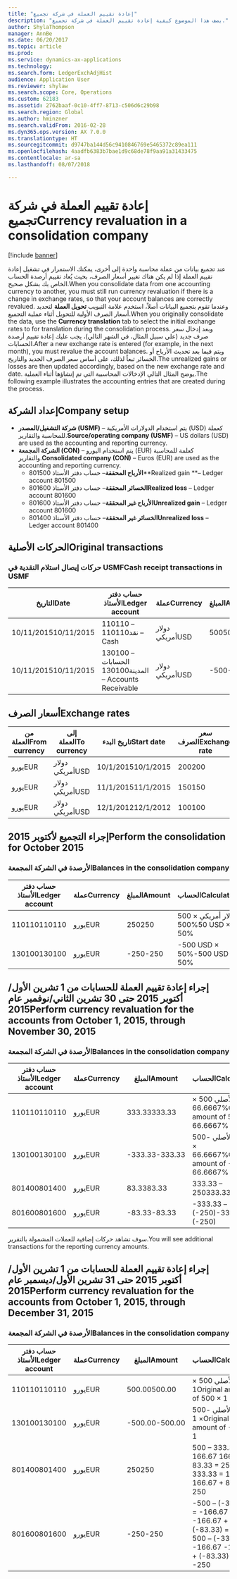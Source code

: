 ```yaml
---
title: "إعادة تقييم العملة في شركة تجميع"
description: "يصف هذا الموضوع كيفية إعادة تقييم العملة في شركة تجميع."
author: ShylaThompson
manager: AnnBe
ms.date: 06/20/2017
ms.topic: article
ms.prod: 
ms.service: dynamics-ax-applications
ms.technology: 
ms.search.form: LedgerExchAdjHist
audience: Application User
ms.reviewer: shylaw
ms.search.scope: Core, Operations
ms.custom: 62183
ms.assetid: 2762baaf-0c10-4ff7-8713-c506d6c29b98
ms.search.region: Global
ms.author: hminzner
ms.search.validFrom: 2016-02-28
ms.dyn365.ops.version: AX 7.0.0
ms.translationtype: HT
ms.sourcegitcommit: d9747ba144d56c9410846769e5465372c89ea111
ms.openlocfilehash: 4aadfb6383b7bae1d9c68de78f9aa91a31433475
ms.contentlocale: ar-sa
ms.lasthandoff: 08/07/2018

---
```


# <a name="currency-revaluation-in-a-consolidation-company"></a><span data-ttu-id="a97bf-103">إعادة تقييم العملة في شركة تجميع</span><span class="sxs-lookup"><span data-stu-id="a97bf-103">Currency revaluation in a consolidation company</span></span>

[!include [banner](../includes/banner.md)]

<span data-ttu-id="a97bf-104">عند تجميع بيانات من عملة محاسبة واحدة إلى أخرى، يمكنك الاستمرار في تشغيل إعادة تقييم العملة إذا لم يكن هناك تغيير أسعار الصرف، بحيث يُعاد تقييم أرصدة الحساب الخاص بك بشكل صحيح.</span><span class="sxs-lookup"><span data-stu-id="a97bf-104">When you consolidate data from one accounting currency to another, you must still run currency revaluation if there is a change in exchange rates, so that your account balances  are correctly revalued.</span></span> <span data-ttu-id="a97bf-105">وعندما تقوم بتجميع البيانات أصلاً، استخدم علامة التبويب **تحويل العملة** لتحديد أسعار الصرف الأولية للتحويل أثناء عملية التجميع.</span><span class="sxs-lookup"><span data-stu-id="a97bf-105">When you originally consolidate the data, use the **Currency translation** tab to select the initial exchange rates to for translation during the consolidation process.</span></span> <span data-ttu-id="a97bf-106">وبعد إدخال سعر صرف جديد (على سبيل المثال، في الشهر التالي)، يجب عليك إعادة تقييم أرصدة الحسابات.</span><span class="sxs-lookup"><span data-stu-id="a97bf-106">After a new exchange rate is entered (for example, in the next month), you must revalue the account balances.</span></span> <span data-ttu-id="a97bf-107">ويتم فيما بعد تحديث الأرباح أو الخسائر تبعاً لذلك، على أساس سعر الصرف الجديد والتاريخ.</span><span class="sxs-lookup"><span data-stu-id="a97bf-107">The unrealized gains or losses are then updated accordingly, based on the new exchange rate and date.</span></span> <span data-ttu-id="a97bf-108">يوضح المثال التالي الإدخالات المحاسبية التي تم إنشاؤها أثناء العملية.</span><span class="sxs-lookup"><span data-stu-id="a97bf-108">The following example illustrates the accounting entries that are created during the process.</span></span>

## <a name="company-setup"></a><span data-ttu-id="a97bf-109">إعداد الشركة</span><span class="sxs-lookup"><span data-stu-id="a97bf-109">Company setup</span></span>
-   <span data-ttu-id="a97bf-110">**شركة التشغيل/المصدر (USMF)** – يتم استخدام الدولارات الأمريكية (USD) كعملة للمحاسبة والتقارير.</span><span class="sxs-lookup"><span data-stu-id="a97bf-110">**Source/operating company (USMF)** – US dollars (USD) are used as the accounting and reporting currency.</span></span>
-   <span data-ttu-id="a97bf-111">**الشركة المجمعة (CON)** – يتم استخدام اليورو (EUR) كعلمة للمحاسبة والتقارير.</span><span class="sxs-lookup"><span data-stu-id="a97bf-111">**Consolidated company (CON)** – Euros (EUR) are used as the accounting and reporting currency.</span></span>
    -   <span data-ttu-id="a97bf-112">**الأرباح المحققة**– حساب دفتر الأستاذ 801500</span><span class="sxs-lookup"><span data-stu-id="a97bf-112">**Realized gain **– Ledger account 801500</span></span>
    -   <span data-ttu-id="a97bf-113">**الخسائر المحققة**– حساب دفتر الأستاذ 801600</span><span class="sxs-lookup"><span data-stu-id="a97bf-113">**Realized loss** – Ledger account 801600</span></span>
    -   <span data-ttu-id="a97bf-114">**الأرباح غير المحققة**– حساب دفتر الأستاذ 801600</span><span class="sxs-lookup"><span data-stu-id="a97bf-114">**Unrealized gain** – Ledger account 801600</span></span>
    -   <span data-ttu-id="a97bf-115">**الخسائر غير المحققة**– حساب دفتر الأستاذ 801400</span><span class="sxs-lookup"><span data-stu-id="a97bf-115">**Unrealized loss** – Ledger account 801400</span></span>

## <a name="original-transactions"></a><span data-ttu-id="a97bf-116">الحركات الأصلية</span><span class="sxs-lookup"><span data-stu-id="a97bf-116">Original transactions</span></span>
### <a name="cash-receipt-transactions-in-usmf"></a><span data-ttu-id="a97bf-117">حركات إيصال استلام النقدية في USMF</span><span class="sxs-lookup"><span data-stu-id="a97bf-117">Cash receipt transactions in USMF</span></span>

| <span data-ttu-id="a97bf-118">التاريخ</span><span class="sxs-lookup"><span data-stu-id="a97bf-118">Date</span></span>       | <span data-ttu-id="a97bf-119">حساب دفتر الأستاذ</span><span class="sxs-lookup"><span data-stu-id="a97bf-119">Ledger account</span></span>               | <span data-ttu-id="a97bf-120">عملة</span><span class="sxs-lookup"><span data-stu-id="a97bf-120">Currency</span></span> | <span data-ttu-id="a97bf-121">المبلغ</span><span class="sxs-lookup"><span data-stu-id="a97bf-121">Amount</span></span> |
|------------|------------------------------|----------|--------|
| <span data-ttu-id="a97bf-122">10/11/2015</span><span class="sxs-lookup"><span data-stu-id="a97bf-122">10/11/2015</span></span> | <span data-ttu-id="a97bf-123">110110 – نقد</span><span class="sxs-lookup"><span data-stu-id="a97bf-123">110110 – Cash</span></span>                | <span data-ttu-id="a97bf-124">دولار أمريكي</span><span class="sxs-lookup"><span data-stu-id="a97bf-124">USD</span></span>      | <span data-ttu-id="a97bf-125">500</span><span class="sxs-lookup"><span data-stu-id="a97bf-125">500</span></span>    |
| <span data-ttu-id="a97bf-126">10/11/2015</span><span class="sxs-lookup"><span data-stu-id="a97bf-126">10/11/2015</span></span> | <span data-ttu-id="a97bf-127">130100 – الحسابات المدينة</span><span class="sxs-lookup"><span data-stu-id="a97bf-127">130100 – Accounts Receivable</span></span> | <span data-ttu-id="a97bf-128">دولار أمريكي</span><span class="sxs-lookup"><span data-stu-id="a97bf-128">USD</span></span>      | <span data-ttu-id="a97bf-129">-500</span><span class="sxs-lookup"><span data-stu-id="a97bf-129">-500</span></span>   |

## <a name="exchange-rates"></a><span data-ttu-id="a97bf-130">أسعار الصرف</span><span class="sxs-lookup"><span data-stu-id="a97bf-130">Exchange rates</span></span>

| <span data-ttu-id="a97bf-131">من العملة</span><span class="sxs-lookup"><span data-stu-id="a97bf-131">From currency</span></span> | <span data-ttu-id="a97bf-132">إلى العملة</span><span class="sxs-lookup"><span data-stu-id="a97bf-132">To currency</span></span> | <span data-ttu-id="a97bf-133">تاريخ البدء</span><span class="sxs-lookup"><span data-stu-id="a97bf-133">Start date</span></span> | <span data-ttu-id="a97bf-134">سعر الصرف</span><span class="sxs-lookup"><span data-stu-id="a97bf-134">Exchange rate</span></span> |
|---------------|-------------|------------|---------------|
| <span data-ttu-id="a97bf-135">يورو</span><span class="sxs-lookup"><span data-stu-id="a97bf-135">EUR</span></span>           | <span data-ttu-id="a97bf-136">دولار أمريكي</span><span class="sxs-lookup"><span data-stu-id="a97bf-136">USD</span></span>         | <span data-ttu-id="a97bf-137">10/1/2015</span><span class="sxs-lookup"><span data-stu-id="a97bf-137">10/1/2015</span></span>  | <span data-ttu-id="a97bf-138">200</span><span class="sxs-lookup"><span data-stu-id="a97bf-138">200</span></span>           |
| <span data-ttu-id="a97bf-139">يورو</span><span class="sxs-lookup"><span data-stu-id="a97bf-139">EUR</span></span>           | <span data-ttu-id="a97bf-140">دولار أمريكي</span><span class="sxs-lookup"><span data-stu-id="a97bf-140">USD</span></span>         | <span data-ttu-id="a97bf-141">11/1/2015</span><span class="sxs-lookup"><span data-stu-id="a97bf-141">11/1/2015</span></span>  | <span data-ttu-id="a97bf-142">150</span><span class="sxs-lookup"><span data-stu-id="a97bf-142">150</span></span>           |
| <span data-ttu-id="a97bf-143">يورو</span><span class="sxs-lookup"><span data-stu-id="a97bf-143">EUR</span></span>           | <span data-ttu-id="a97bf-144">دولار أمريكي</span><span class="sxs-lookup"><span data-stu-id="a97bf-144">USD</span></span>         | <span data-ttu-id="a97bf-145">12/1/2012</span><span class="sxs-lookup"><span data-stu-id="a97bf-145">12/1/2012</span></span>  | <span data-ttu-id="a97bf-146">100</span><span class="sxs-lookup"><span data-stu-id="a97bf-146">100</span></span>           |

## <a name="perform-the-consolidation-for-october-2015"></a><span data-ttu-id="a97bf-147">إجراء التجميع لأكتوبر 2015</span><span class="sxs-lookup"><span data-stu-id="a97bf-147">Perform the consolidation for October 2015</span></span>
### <a name="balances-in-the-consolidation-company"></a><span data-ttu-id="a97bf-148">الأرصدة في الشركة المجمعة</span><span class="sxs-lookup"><span data-stu-id="a97bf-148">Balances in the consolidation company</span></span>

| <span data-ttu-id="a97bf-149">حساب دفتر الأستاذ</span><span class="sxs-lookup"><span data-stu-id="a97bf-149">Ledger account</span></span> | <span data-ttu-id="a97bf-150">عملة</span><span class="sxs-lookup"><span data-stu-id="a97bf-150">Currency</span></span> | <span data-ttu-id="a97bf-151">المبلغ</span><span class="sxs-lookup"><span data-stu-id="a97bf-151">Amount</span></span> | <span data-ttu-id="a97bf-152">الحساب</span><span class="sxs-lookup"><span data-stu-id="a97bf-152">Calculation</span></span>    |
|----------------|----------|--------|----------------|
| <span data-ttu-id="a97bf-153">110110</span><span class="sxs-lookup"><span data-stu-id="a97bf-153">110110</span></span>         | <span data-ttu-id="a97bf-154">يورو</span><span class="sxs-lookup"><span data-stu-id="a97bf-154">EUR</span></span>      | <span data-ttu-id="a97bf-155">250</span><span class="sxs-lookup"><span data-stu-id="a97bf-155">250</span></span>    | <span data-ttu-id="a97bf-156">500 دولار أمريكي × 50%</span><span class="sxs-lookup"><span data-stu-id="a97bf-156">500 USD × 50%</span></span>  |
| <span data-ttu-id="a97bf-157">130100</span><span class="sxs-lookup"><span data-stu-id="a97bf-157">130100</span></span>         | <span data-ttu-id="a97bf-158">يورو</span><span class="sxs-lookup"><span data-stu-id="a97bf-158">EUR</span></span>      | <span data-ttu-id="a97bf-159">-250</span><span class="sxs-lookup"><span data-stu-id="a97bf-159">-250</span></span>   | <span data-ttu-id="a97bf-160">-500 USD × 50%</span><span class="sxs-lookup"><span data-stu-id="a97bf-160">-500 USD × 50%</span></span> |

## <a name="perform-currency-revaluation-for-the-accounts-from-october-1-2015-through-november-30-2015"></a><span data-ttu-id="a97bf-161">إجراء إعادة تقييم العملة للحسابات من 1 تشرين الأول/أكتوبر 2015 حتى 30 تشرين الثاني/نوفمبر عام 2015</span><span class="sxs-lookup"><span data-stu-id="a97bf-161">Perform currency revaluation for the accounts from October 1, 2015, through November 30, 2015</span></span>
### <a name="balances-in-the-consolidation-company"></a><span data-ttu-id="a97bf-162">الأرصدة في الشركة المجمعة</span><span class="sxs-lookup"><span data-stu-id="a97bf-162">Balances in the consolidation company</span></span>

| <span data-ttu-id="a97bf-163">حساب دفتر الأستاذ</span><span class="sxs-lookup"><span data-stu-id="a97bf-163">Ledger account</span></span> | <span data-ttu-id="a97bf-164">عملة</span><span class="sxs-lookup"><span data-stu-id="a97bf-164">Currency</span></span> | <span data-ttu-id="a97bf-165">المبلغ</span><span class="sxs-lookup"><span data-stu-id="a97bf-165">Amount</span></span>  | <span data-ttu-id="a97bf-166">الحساب</span><span class="sxs-lookup"><span data-stu-id="a97bf-166">Calculation</span></span>                        |
|----------------|----------|---------|------------------------------------|
| <span data-ttu-id="a97bf-167">110110</span><span class="sxs-lookup"><span data-stu-id="a97bf-167">110110</span></span>         | <span data-ttu-id="a97bf-168">يورو</span><span class="sxs-lookup"><span data-stu-id="a97bf-168">EUR</span></span>      | <span data-ttu-id="a97bf-169">333.33</span><span class="sxs-lookup"><span data-stu-id="a97bf-169">333.33</span></span>  | <span data-ttu-id="a97bf-170">المبلغ الأصلي 500 × 66.6667%</span><span class="sxs-lookup"><span data-stu-id="a97bf-170">Original amount of 500 × 66.6667%</span></span>  |
| <span data-ttu-id="a97bf-171">130100</span><span class="sxs-lookup"><span data-stu-id="a97bf-171">130100</span></span>         | <span data-ttu-id="a97bf-172">يورو</span><span class="sxs-lookup"><span data-stu-id="a97bf-172">EUR</span></span>      | <span data-ttu-id="a97bf-173">-333.33</span><span class="sxs-lookup"><span data-stu-id="a97bf-173">-333.33</span></span> | <span data-ttu-id="a97bf-174">المبلغ الأصلي -500 × 66.6667%</span><span class="sxs-lookup"><span data-stu-id="a97bf-174">Original amount of -500 × 66.6667%</span></span> |
| <span data-ttu-id="a97bf-175">801400</span><span class="sxs-lookup"><span data-stu-id="a97bf-175">801400</span></span>         | <span data-ttu-id="a97bf-176">يورو</span><span class="sxs-lookup"><span data-stu-id="a97bf-176">EUR</span></span>      | <span data-ttu-id="a97bf-177">83.33</span><span class="sxs-lookup"><span data-stu-id="a97bf-177">83.33</span></span>   | <span data-ttu-id="a97bf-178">333.33 – 250</span><span class="sxs-lookup"><span data-stu-id="a97bf-178">333.33 – 250</span></span>                       |
| <span data-ttu-id="a97bf-179">801600</span><span class="sxs-lookup"><span data-stu-id="a97bf-179">801600</span></span>         | <span data-ttu-id="a97bf-180">يورو</span><span class="sxs-lookup"><span data-stu-id="a97bf-180">EUR</span></span>      | <span data-ttu-id="a97bf-181">-83.33</span><span class="sxs-lookup"><span data-stu-id="a97bf-181">-83.33</span></span>  | <span data-ttu-id="a97bf-182">-333.33 – (-250)</span><span class="sxs-lookup"><span data-stu-id="a97bf-182">-333.33 – (-250)</span></span>                   |

<span data-ttu-id="a97bf-183">سوف تشاهد حركات إضافية للعملات المشمولة بالتقرير.</span><span class="sxs-lookup"><span data-stu-id="a97bf-183">You will see additional transactions for the reporting currency amounts.</span></span>

## <a name="perform-currency-revaluation-for-the-accounts-from-october-1-2015-through-december-31-2015"></a><span data-ttu-id="a97bf-184">إجراء إعادة تقييم العملة للحسابات من 1 تشرين الأول/أكتوبر 2015 حتى 31 تشرين الأول/ديسمبر عام 2015</span><span class="sxs-lookup"><span data-stu-id="a97bf-184">Perform currency revaluation for the accounts from October 1, 2015, through December 31, 2015</span></span>
### <a name="balances-in-the-consolidation-company"></a><span data-ttu-id="a97bf-185">الأرصدة في الشركة المجمعة</span><span class="sxs-lookup"><span data-stu-id="a97bf-185">Balances in the consolidation company</span></span>

| <span data-ttu-id="a97bf-186">حساب دفتر الأستاذ</span><span class="sxs-lookup"><span data-stu-id="a97bf-186">Ledger account</span></span> | <span data-ttu-id="a97bf-187">عملة</span><span class="sxs-lookup"><span data-stu-id="a97bf-187">Currency</span></span> | <span data-ttu-id="a97bf-188">المبلغ</span><span class="sxs-lookup"><span data-stu-id="a97bf-188">Amount</span></span>  | <span data-ttu-id="a97bf-189">الحساب</span><span class="sxs-lookup"><span data-stu-id="a97bf-189">Calculation</span></span>                                          |
|----------------|----------|---------|------------------------------------------------------|
| <span data-ttu-id="a97bf-190">110110</span><span class="sxs-lookup"><span data-stu-id="a97bf-190">110110</span></span>         | <span data-ttu-id="a97bf-191">يورو</span><span class="sxs-lookup"><span data-stu-id="a97bf-191">EUR</span></span>      | <span data-ttu-id="a97bf-192">500.00</span><span class="sxs-lookup"><span data-stu-id="a97bf-192">500.00</span></span>  | <span data-ttu-id="a97bf-193">المبلغ الأصلي 500 × 1</span><span class="sxs-lookup"><span data-stu-id="a97bf-193">Original amount of 500 × 1</span></span>                           |
| <span data-ttu-id="a97bf-194">130100</span><span class="sxs-lookup"><span data-stu-id="a97bf-194">130100</span></span>         | <span data-ttu-id="a97bf-195">يورو</span><span class="sxs-lookup"><span data-stu-id="a97bf-195">EUR</span></span>      | <span data-ttu-id="a97bf-196">-500.00</span><span class="sxs-lookup"><span data-stu-id="a97bf-196">-500.00</span></span> | <span data-ttu-id="a97bf-197">المبلغ الأصلي -500 × 1</span><span class="sxs-lookup"><span data-stu-id="a97bf-197">Original amount of -500 × 1</span></span>                          |
| <span data-ttu-id="a97bf-198">801400</span><span class="sxs-lookup"><span data-stu-id="a97bf-198">801400</span></span>         | <span data-ttu-id="a97bf-199">يورو</span><span class="sxs-lookup"><span data-stu-id="a97bf-199">EUR</span></span>      | <span data-ttu-id="a97bf-200">250</span><span class="sxs-lookup"><span data-stu-id="a97bf-200">250</span></span>     | <span data-ttu-id="a97bf-201">500 – 333.33 = 166.67 166.67 + 83.33 = 250</span><span class="sxs-lookup"><span data-stu-id="a97bf-201">500 – 333.33 = 166.67 166.67 + 83.33 = 250</span></span>           |
| <span data-ttu-id="a97bf-202">801600</span><span class="sxs-lookup"><span data-stu-id="a97bf-202">801600</span></span>         | <span data-ttu-id="a97bf-203">يورو</span><span class="sxs-lookup"><span data-stu-id="a97bf-203">EUR</span></span>      | <span data-ttu-id="a97bf-204">-250</span><span class="sxs-lookup"><span data-stu-id="a97bf-204">-250</span></span>    | <span data-ttu-id="a97bf-205">-500 – (-333.33) = -166.67 -166.67 + (-83.33) = -250</span><span class="sxs-lookup"><span data-stu-id="a97bf-205">-500 – (-333.33) = -166.67 -166.67 + (-83.33) = -250</span></span> |







